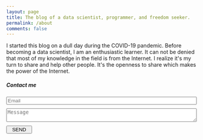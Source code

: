 ```yaml
---
layout: page
title: The blog of a data scientist, programmer, and freedom seeker.
permalink: /about
comments: false
---
```


<div class="row justify-content-between">
<div class="col-md-8 pr-5">

<p>I started this blog on a dull day during the COVID-19 pandemic. Before becoming a data scientist, I am an enthusiastic learner. It can not be denied that most of my knowledge in the field is from the Internet. I realize it's my turn to share and help other people. It's the openness to share which makes the power of the Internet.</p>

<!-- <p class="mb-5"><img class="shadow-lg" src="{{site.baseurl}}/assets/images/mediumish-jekyll-template.png" alt="jekyll template mediumish" /></p> -->

<!-- <h4>Documentation</h4>

<p>Please, read the docs <a href="https://bootstrapstarter.com/bootstrap-templates/template-mediumish-bootstrap-jekyll/">here</a>.</p>

<h4>Questions or bug reports?</h4>

<p>Head over to our <a href="https://github.com/wowthemesnet/mediumish-theme-jekyll">Github repository</a>!</p> -->

</div>

<div class="col-md-4">

<div class="sticky-top sticky-top-80">
<h5>Contact me</h5>

<form id=contactForm>
    <input class="form-control form-control-lg" name=email type=text placeholder="Email" style="width:100%"/>
    <textarea class="form-control form-control-lg" name=text placeholder="Message" required=required style="width:100%; margin-top:10px; margin-bottom:10px" oninput='this.style.height = "";this.style.height = this.scrollHeight + "px"'></textarea>
    <input class="btn btn-danger" name=sendButton type=submit value="  SEND  "/>
</form>
<script src="contact.js"></script>
<!-- 
<p>Thank you for your support! Your donation helps me to maintain and improve <a target="_blank" href="https://github.com/wowthemesnet/mediumish-theme-jekyll">Mediumish <i class="fab fa-github"></i></a>.</p>
<a target="_blank" href="https://www.wowthemes.net/donate/" class="btn btn-danger">Buy me a coffee</a> <a target="_blank" href="https://bootstrapstarter.com/bootstrap-templates/template-mediumish-bootstrap-jekyll/" class="btn btn-warning">Documentation</a>
-->

</div>
</div>
</div>
